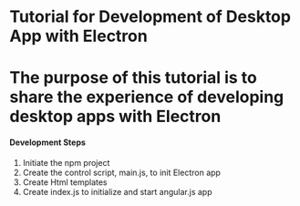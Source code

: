 # Tutorial for Development of Desktop App with Electron

The purpose of this tutorial is to share the experience of developing desktop apps with Electron
======

#### Development Steps

1. Initiate the npm project
2. Create the control script, main.js, to init Electron app
3. Create Html templates
4. Create index.js to initialize and start angular.js app